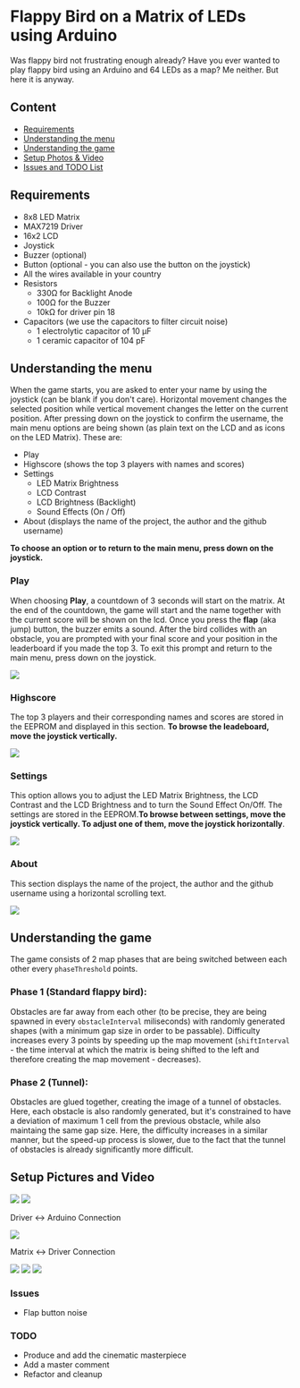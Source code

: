 # Flappy Bird on a Matrix of LEDs using Arduino

Was flappy bird not frustrating enough already? Have you ever wanted to play flappy bird using an Arduino and 64 LEDs as a map? Me neither. But here it is anyway.

## Content

* [Requirements](#req)
* [Understanding the menu](#menu)
* [Understanding the game](#gameplay)
* [Setup Photos & Video](#setup)
* [Issues and TODO List](#next)

<a name="req"/>

## Requirements

* 8x8 LED Matrix
* MAX7219 Driver
* 16x2 LCD 
* Joystick
* Buzzer (optional)
* Button (optional - you can also use the button on the joystick)
* All the wires available in your country
* Resistors
    * 330Ω for Backlight Anode
    * 100Ω for the Buzzer
    * 10kΩ for driver pin 18
* Capacitors (we use the capacitors to filter circuit noise)
    * 1 electrolytic capacitor of 10 μF
    * 1 ceramic capacitor of 104 pF


<a name="menu"/>

## Understanding the menu

When the game starts, you are asked to enter your name by using the joystick (can be blank if you don't care). Horizontal movement changes the selected position while vertical movement changes the letter on the current position. After pressing down on the joystick to confirm the username, the main menu options are being shown (as plain text on the LCD and as icons on the LED Matrix). These are:
* Play
* Highscore (shows the top 3 players with names and scores)
* Settings 
    * LED Matrix Brightness
    * LCD Contrast
    * LCD Brightness (Backlight)
    * Sound Effects (On / Off)
* About (displays the name of the project, the author and the github username)

**To choose an option or to return to the main menu, press down on the joystick.**

### **Play**
When choosing **Play**, a countdown of 3 seconds will start on the matrix. At the end of the countdown, the game will start and the name together with the current score will be shown on the lcd. Once you press the **flap** (aka jump) button, the buzzer emits a sound. After the bird collides with an obstacle, you are prompted with your final score and your position in the leaderboard if you made the top 3. To exit this prompt and return to the main menu, press down on the joystick.

![](https://github.com/cosminbvb/Flappy-Bird-Matrix-Arduino/blob/main/images/playMenu.jpeg)

### **Highscore**
The top 3 players and their corresponding names and scores are stored in the EEPROM and displayed in this section. **To browse the leadeboard, move the joystick vertically.**

![](https://github.com/cosminbvb/Flappy-Bird-Matrix-Arduino/blob/main/images/highscoreMenu.jpeg)

### **Settings**
This option allows you to adjust the LED Matrix Brightness, the LCD Contrast and the LCD Brightness and to turn the Sound Effect On/Off. The settings are stored in the EEPROM.**To browse between settings, move the joystick vertically. To adjust one of them, move the joystick horizontally**.

![](https://github.com/cosminbvb/Flappy-Bird-Matrix-Arduino/blob/main/images/settingsMenu.jpeg)

### **About**
This section displays the name of the project, the author and the github username using a horizontal scrolling text.

![](https://github.com/cosminbvb/Flappy-Bird-Matrix-Arduino/blob/main/images/aboutMenu.jpeg)

<a name="gameplay"/>

## Understanding the game

The game consists of 2 map phases that are being switched between each other every ```phaseThreshold``` points.

### Phase 1 (Standard flappy bird):
Obstacles are far away from each other (to be precise, they are being spawned in every ```obstacleInterval``` miliseconds) with randomly generated shapes (with a minimum gap size in order to be passable). Difficulty increases every 3 points by speeding up the map movement (```shiftInterval``` - the time interval at which the matrix is being shifted to the left and therefore creating the map movement - decreases).

### Phase 2 (Tunnel):
Obstacles are glued together, creating the image of a tunnel of obstacles. Here, each obstacle is also randomly generated, but it's constrained to have a deviation of maximum 1 cell from the previous obstacle, while also maintaing the same gap size. Here, the difficulty increases in a similar manner, but the speed-up process is slower, due to the fact that the tunnel of obstacles is already significantly more difficult.
 
<a name="setup"/>

## Setup Pictures and Video

![](https://github.com/cosminbvb/Flappy-Bird-Matrix-Arduino/blob/main/images/setup0week2.jpeg)
![](https://github.com/cosminbvb/Flappy-Bird-Matrix-Arduino/blob/main/images/setup1week2.jpeg)


Driver <-> Arduino Connection

![](https://github.com/cosminbvb/Flappy-Bird-Matrix-Arduino/blob/main/images/driver_to_arduino.png)

Matrix <-> Driver Connection

![](https://github.com/cosminbvb/Flappy-Bird-Matrix-Arduino/blob/main/images/matrix_to_driver.png)
![](https://github.com/cosminbvb/Flappy-Bird-Matrix-Arduino/blob/main/images/matrix_table_0.png)
![](https://github.com/cosminbvb/Flappy-Bird-Matrix-Arduino/blob/main/images/matrix_table_1.png)

<a name="next"/>

### Issues

* Flap button noise

### TODO

* Produce and add the cinematic masterpiece
* Add a master comment
* Refactor and cleanup